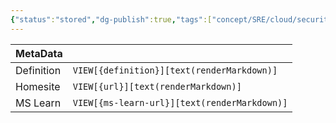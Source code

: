```yaml
---
{"status":"stored","dg-publish":true,"tags":["concept/SRE/cloud/security"],"creation_date":"2024-05-10 09:46","definition":"undefined","ms-learn-url":"undefined","url":"undefined","aliases":["PAT"],"permalink":"/concepts/personal-access-token/","dgPassFrontmatter":true}
---
```



| MetaData   |                                              |
| ---------- | -------------------------------------------- |
| Definition | `VIEW[{definition}][text(renderMarkdown)]`   |
| Homesite   | `VIEW[{url}][text(renderMarkdown)]`          |
| MS Learn   | `VIEW[{ms-learn-url}][text(renderMarkdown)]` |
